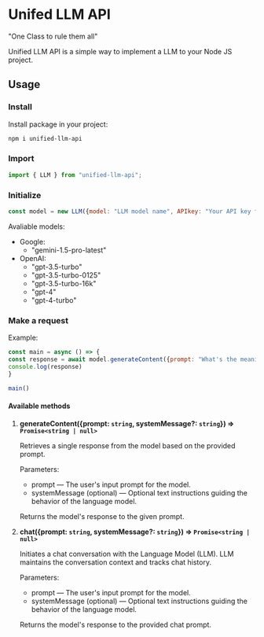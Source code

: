 # Unifed LLM API

"One Class to rule them all"

Unified LLM API is a simple way to implement a LLM to your Node JS project. 

## Usage

### Install

Install package in your project:

```bash
npm i unified-llm-api
```

### Import

```javascript
import { LLM } from "unified-llm-api";
```

### Initialize

```javascript
const model = new LLM({model: "LLM model name", APIkey: "Your API key for specified LLM"});
```

Avaliable models: 
 * Google: 
    - "gemini-1.5-pro-latest"
 * OpenAI:
    - "gpt-3.5-turbo"
    - "gpt-3.5-turbo-0125"
    - "gpt-3.5-turbo-16k"
    - "gpt-4"
    - "gpt-4-turbo"

### Make a request

Example: 
```javascript
const main = async () => {
const response = await model.generateContent({prompt: "What's the meaning of life?"})
console.log(response)
}

main()
```

#### Available methods

1. **generateContent({prompt: `string`, systemMessage?: `string`}) => `Promise<string | null>`**

    Retrieves a single response from the model based on the provided prompt.
  
      Parameters: 
    - prompt — The user's input prompt for the model.
    - systemMessage (optional) — Optional text instructions guiding the behavior of the language model.
  
    Returns the model's response to the given prompt.

2.  **chat({prompt: `string`, systemMessage?: `string`}) => `Promise<string | null>`**

    Initiates a chat conversation with the Language Model (LLM). LLM maintains the conversation context and tracks chat history.
  
      Parameters: 
    - prompt — The user's input prompt for the model.
    - systemMessage (optional) — Optional text instructions guiding the behavior of the language model.
  

    Returns the model's response to the provided chat prompt.
    

